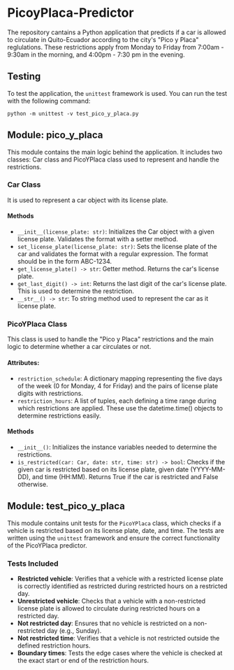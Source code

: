 # PicoyPlaca-Predictor

The repository cantains a Python application that predicts if a car is allowed to circulate in Quito-Ecuador
according to the city's "Pico y Placa" reglulations. These restrictions apply from Monday to Friday from 
7:00am - 9:30am in the morning, and 4:00pm - 7:30 pm in the evening. 

## Testing
To test the application, the `unittest` framework is used. You can run the test with the following command: 
```
python -m unittest -v test_pico_y_placa.py
```

## Module: pico_y_placa 
This module contains the main logic behind the application. It includes two classes: Car class and PicoYPlaca class
used to represent and handle the restrictions. 

### Car Class 
It is used to represent a car object with its license plate. 
#### Methods
- `__init__(license_plate: str)`: Initializes the Car object with a given license plate. Validates the format with a setter method.
- `set_license_plate(license_plate: str)`: Sets the license plate of the car and validates the format with a regular expression. The format should be in the form ABC-1234.
- `get_license_plate() -> str`: Getter method. Returns the car's license plate.
- `get_last_digit() -> int`: Returns the last digit of the car's license plate. This is used to determine the restriction.
- `__str__() -> str`: To string method used to represent the car as it license plate.

### PicoYPlaca Class
This class is used to handle the "Pico y Placa" restrictions and the main logic to determine whether a car circulates or not. 
#### Attributes: 
- `restriction_schedule`: A dictionary mapping representing the five days of the week (0 for Monday, 4 for Friday) and the pairs of
  license plate digits with restrictions.
- `restriction_hours`: A list of tuples, each defining a time range during which restrictions are applied. These use the datetime.time() objects to
  determine restrictions easily.
#### Methods 
- `__init__()`: Initializes the instance variables needed to determine the restrictions.
- `is_restricted(car: Car, date: str, time: str) -> bool`: Checks if the given car is restricted based on its license plate, given date (YYYY-MM-DD), and time (HH:MM).
   Returns True if the car is restricted and False otherwise.

## Module: test_pico_y_placa
This module contains unit tests for the `PicoYPlaca` class, which checks if a vehicle is restricted based on its license plate, date, and time. 
The tests are written using the `unittest` framework and ensure the correct functionality of the PicoYPlaca predictor.

### Tests Included
- **Restricted vehicle**: Verifies that a vehicle with a restricted license plate is correctly identified as restricted during restricted hours on a restricted day.
- **Unrestricted vehicle**: Checks that a vehicle with a non-restricted license plate is allowed to circulate during restricted hours on a restricted day.
- **Not restricted day**:  Ensures that no vehicle is restricted on a non-restricted day (e.g., Sunday).
- **Not restricted time**:  Verifies that a vehicle is not restricted outside the defined restriction hours.
- **Boundary times**:  Tests the edge cases where the vehicle is checked at the exact start or end of the restriction hours.
